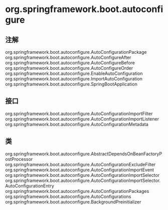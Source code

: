 # org.springframework.boot.autoconfigure

## 注解

org.springframework.boot.autoconfigure.AutoConfigurationPackage
org.springframework.boot.autoconfigure.AutoConfigureAfter
org.springframework.boot.autoconfigure.AutoConfigureBefore
org.springframework.boot.autoconfigure.AutoConfigureOrder
org.springframework.boot.autoconfigure.EnableAutoConfiguration
org.springframework.boot.autoconfigure.ImportAutoConfiguration
org.springframework.boot.autoconfigure.SpringBootApplication

## 接口

org.springframework.boot.autoconfigure.AutoConfigurationImportFilter
org.springframework.boot.autoconfigure.AutoConfigurationImportListener
org.springframework.boot.autoconfigure.AutoConfigurationMetadata

## 类

org.springframework.boot.autoconfigure.AbstractDependsOnBeanFactoryPostProcessor
org.springframework.boot.autoconfigure.AutoConfigurationExcludeFilter
org.springframework.boot.autoconfigure.AutoConfigurationImportEvent
org.springframework.boot.autoconfigure.AutoConfigurationImportSelector
org.springframework.boot.autoconfigure.AutoConfigurationImportSelector.AutoConfigurationEntry
org.springframework.boot.autoconfigure.AutoConfigurationPackages
org.springframework.boot.autoconfigure.AutoConfigurations
org.springframework.boot.autoconfigure.BackgroundPreinitializer




